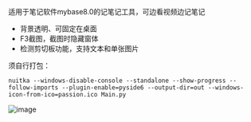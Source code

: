 适用于笔记软件mybase8.0的记笔记工具，可边看视频边记笔记
- 背景透明、可固定在桌面
- F3截图，截图时隐藏窗体
- 检测剪切板功能，支持文本和单张图片

须自行打包：
```
nuitka --windows-disable-console --standalone --show-progress --follow-imports --plugin-enable=pyside6 --output-dir=out --windows-icon-from-ico=passion.ico Main.py
```


![image](https://user-images.githubusercontent.com/57351717/233840177-1f345111-f306-49aa-880e-f9edf00f50ff.png)
